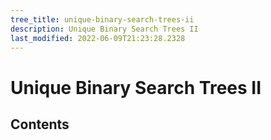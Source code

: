 ```yaml
---
tree_title: unique-binary-search-trees-ii
description: Unique Binary Search Trees II
last_modified: 2022-06-09T21:23:28.2328
---
```


# Unique Binary Search Trees II

## Contents
